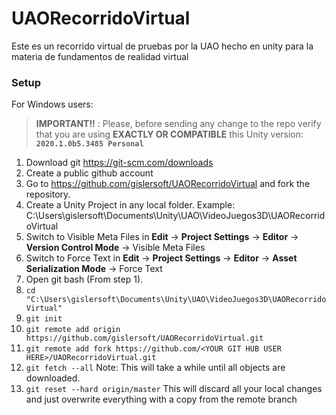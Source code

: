 # UAORecorridoVirtual
Este es un recorrido virtual de pruebas por la UAO hecho en unity para la materia de fundamentos de realidad virtual

### Setup

For Windows users:

> **IMPORTANT!!** : Please, before sending any change to the repo verify that you are using **EXACTLY OR COMPATIBLE** this Unity version: **``` 2020.1.0b5.3485 Personal ```**

1. Download git https://git-scm.com/downloads
2. Create a public github account
3. Go to https://github.com/gislersoft/UAORecorridoVirtual and fork the repository.
4. Create a Unity Project in any local folder. Example: C:\Users\gislersoft\Documents\Unity\UAO\VideoJuegos3D\UAORecorridoVirtual
5. Switch to Visible Meta Files in **Edit** → **Project Settings** → **Editor** → **Version Control Mode** → Visible Meta Files
6. Switch to Force Text in **Edit** → **Project Settings** → **Editor** → **Asset Serialization Mode** → Force Text
7. Open git bash (From step 1).
8. ``` cd "C:\Users\gislersoft\Documents\Unity\UAO\VideoJuegos3D\UAORecorridoVirtual" ```
9. ``` git init ```
10. ``` git remote add origin https://github.com/gislersoft/UAORecorridoVirtual.git ```
11. ``` git remote add fork https://github.com/<YOUR GIT HUB USER HERE>/UAORecorridoVirtual.git ```
12. ``` git fetch --all ``` Note: This will take a while until all objects are downloaded.
13. ``` git reset --hard origin/master ``` This will discard all your local changes and just overwrite everything with a copy from the remote branch
